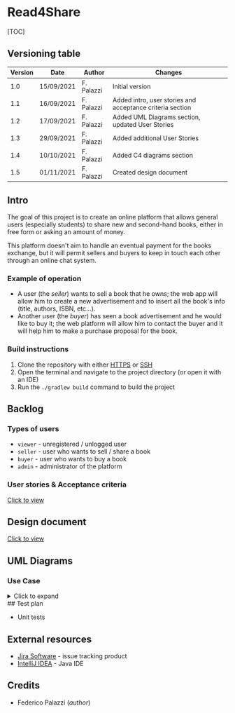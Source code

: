 # Read4Share

[TOC]

## Versioning table

| Version | Date       | Author     | Changes                                                   |
| :------ | ---------- | ---------- | --------------------------------------------------------- |
| 1.0     | 15/09/2021 | F. Palazzi | Initial version                                           |
| 1.1     | 16/09/2021 | F. Palazzi | Added intro, user stories and acceptance criteria section |
| 1.2     | 17/09/2021 | F. Palazzi | Added UML Diagrams section, updated User Stories          |
| 1.3     | 29/09/2021 | F. Palazzi | Added additional User Stories                             |
| 1.4     | 10/10/2021 | F. Palazzi | Added C4 diagrams section                                 |
| 1.5     | 01/11/2021 | F. Palazzi | Created design document                                   |

## Intro

The goal of this project is to create an online platform that allows general users (especially students) to share new and second-hand books, either in free form or asking an amount of money.

This platform doesn't aim to handle an eventual payment for the books exchange, but it will permit sellers and buyers to keep in touch each other through an online chat system.

### Example of operation

- A user (the *seller*) wants to sell a book that he owns; the web app will allow him to create a new advertisement and to insert all the book's info (title, authors, ISBN, etc...).
-  Another user (the *buyer*) has seen a book advertisement and he would like to buy it; the web platform will allow him to contact the buyer and it will help him to make a purchase proposal for the book.

### Build instructions

1. Clone the repository with either [HTTPS](https://gitlab.com/IlPalazz/read4share.git) or [SSH](git@gitlab.com:IlPalazz/read4share.git)
2. Open the terminal and navigate to the project directory (or open it with an IDE)
3. Run the `./gradlew build` command to build the project

## Backlog

### Types of users

- `viewer` - unregistered / unlogged user
- `seller` - user who wants to sell / share a book
- `buyer` - user who wants to buy a book
- `admin` - administrator of the platform

### User stories & Acceptance criteria

[Click to view](docs/stories.md)

## Design document

[Click to view](docs/design_doc.md)

## UML Diagrams

### Use Case

<details>
    <summary>Click to expand</summary>
    <img src="./docs/Use_Case.png" style="zoom: 67%;" />
</details>
## Test plan

- Unit tests

## External resources

- [Jira Software](https://strykerstorm.atlassian.net/jira/software/projects/R4S/boards/2/roadmap?shared=&atlOrigin=eyJpIjoiYjQzM2IwMDIxZDFiNDdkYzg5N2ZmNjU4ZTdlZGJjNTciLCJwIjoiaiJ9) - issue tracking product
- [IntelliJ IDEA](https://www.jetbrains.com/idea/) - Java IDE

## Credits

- Federico Palazzi (*author*)